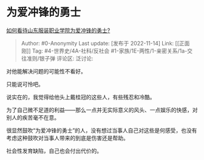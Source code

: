 # 为爱冲锋的勇士
[如何看待山东服装职业学院为爱冲锋的勇士?](https://www.zhihu.com/question/565966317/answer/2757783774)

> Author: #0-Anonymity
> Last update: [发布于 2022-11-14]
> Link: [[正面刚]]
> Tag: #4-世界史/4A-社科/反社会 #1-家族/1E-两性/1-亲密关系/1a-交往准则/银子弹
> 评论区:
> 泛讨论:

对他能解决问题的可能性不看好。

只能说可怜吧。

说实在的，我觉得给他头上戴桂冠的这些人，有些残忍和冷酷。

为了自己微不足道的利益——那么一点并无实际意义的风头、一点娱乐的快感，对别人的疾苦毫不在意。

很显然鼓吹“为爱冲锋的勇士”的人，没有想过当事人自己对这些是何感受，也没有考虑这种鼓吹对当事人带来的到底是伤害还是帮助。

社会性发育缺陷，自己也会付出代价的。
